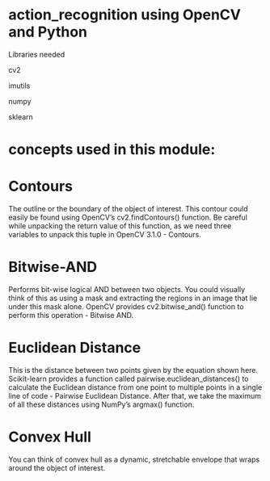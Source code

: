 # action_recognition using OpenCV and Python

Libraries needed

cv2

imutils

numpy

sklearn

# concepts used in this module:

# Contours

The outline or the boundary of the object of interest. This contour could easily be found using OpenCV’s cv2.findContours() function. Be careful while unpacking the return value of this function, as we need three variables to unpack this tuple in OpenCV 3.1.0 - Contours.

# Bitwise-AND

Performs bit-wise logical AND between two objects. You could visually think of this as using a mask and extracting the regions in an image that lie under this mask alone. OpenCV provides cv2.bitwise_and() function to perform this operation - Bitwise AND.

# Euclidean Distance

This is the distance between two points given by the equation shown here. Scikit-learn provides a function called pairwise.euclidean_distances() to calculate the Euclidean distance from one point to multiple points in a single line of code - Pairwise Euclidean Distance. After that, we take the maximum of all these distances using NumPy’s argmax() function.

# Convex Hull

You can think of convex hull as a dynamic, stretchable envelope that wraps around the object of interest.

